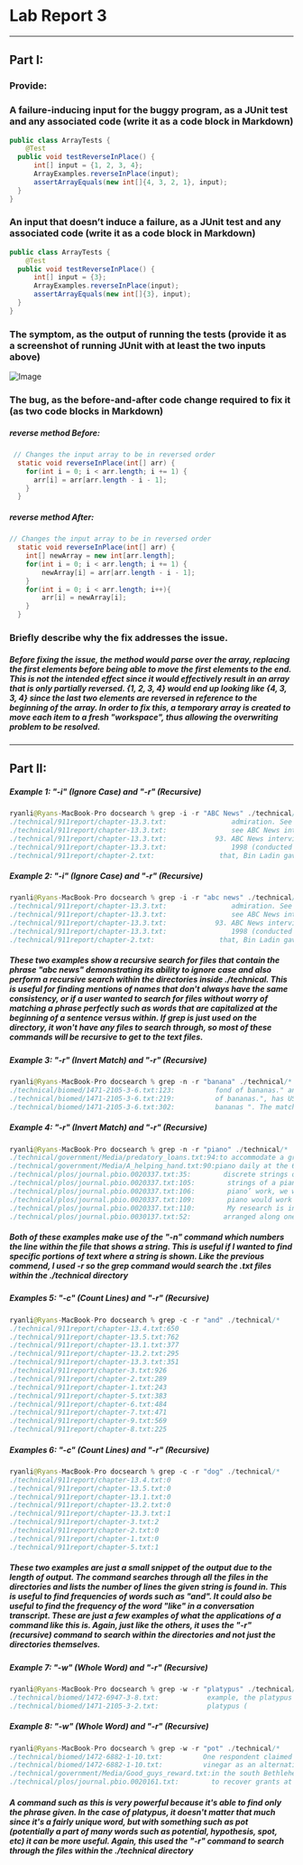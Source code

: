 # Lab Report 3

___

## Part I:
### Provide:

### A failure-inducing input for the buggy program, as a JUnit test and any associated code (write it as a code block in Markdown)
```java
public class ArrayTests {
    @Test
  public void testReverseInPlace() {
      int[] input = {1, 2, 3, 4};
      ArrayExamples.reverseInPlace(input);
      assertArrayEquals(new int[]{4, 3, 2, 1}, input);
  }
}
```
### An input that doesn’t induce a failure, as a JUnit test and any associated code (write it as a code block in Markdown)
```java
public class ArrayTests {
    @Test
  public void testReverseInPlace() {
      int[] input = {3};
      ArrayExamples.reverseInPlace(input);
      assertArrayEquals(new int[]{3}, input);
  }
}
```
### The symptom, as the output of running the tests (provide it as a screenshot of running JUnit with at least the two inputs above)
![Image](Lab3Step3.png)
### The bug, as the before-and-after code change required to fix it (as two code blocks in Markdown)
##### reverse method Before:
```java
 // Changes the input array to be in reversed order
  static void reverseInPlace(int[] arr) {
    for(int i = 0; i < arr.length; i += 1) {
      arr[i] = arr[arr.length - i - 1];
    }
  }
```
##### reverse method After:
```java
// Changes the input array to be in reversed order
  static void reverseInPlace(int[] arr) {
    int[] newArray = new int[arr.length];
    for(int i = 0; i < arr.length; i += 1) {
        newArray[i] = arr[arr.length - i - 1];
    }
    for(int i = 0; i < arr.length; i++){
        arr[i] = newArray[i];
    }
  }
```
### Briefly describe why the fix addresses the issue.
##### Before fixing the issue, the method would parse over the array, replacing the first elements before being able to move the first elements to the end. This is not the intended effect since it would effectively result in an array that is only partially reversed. {1, 2, 3, 4} would end up looking like {4, 3, 3, 4} since the last two elements are reversed in reference to the beginning of the array. In order to fix this, a temporary array is created to move each item to a fresh "workspace", thus allowing the overwriting problem to be resolved.

___
## Part II:

##### Example 1: "-i" (Ignore Case) and "-r" (Recursive)

```java
ryanli@Ryans-MacBook-Pro docsearch % grep -i -r "ABC News" ./technical/*
./technical/911report/chapter-13.3.txt:                admiration. See ABC News interview, "To Terror's Source," May 28, 1998. In late
./technical/911report/chapter-13.3.txt:                see ABC News interview,"To Terror's Source," May 28, 1998.
./technical/911report/chapter-13.3.txt:            93. ABC News interview, "Terror Suspect: An Interview with Osama Bin Laden," Dec. 22,
./technical/911report/chapter-13.3.txt:                1998 (conducted in Afghanistan by ABC News producer Rahimullah Yousafsai).
./technical/911report/chapter-2.txt:                that, Bin Ladin gave a videotaped interview to ABC News with the same slogans,
```
##### Example 2: "-i" (Ignore Case) and "-r" (Recursive)

```java
ryanli@Ryans-MacBook-Pro docsearch % grep -i -r "abc news" ./technical/* 
./technical/911report/chapter-13.3.txt:                admiration. See ABC News interview, "To Terror's Source," May 28, 1998. In late
./technical/911report/chapter-13.3.txt:                see ABC News interview,"To Terror's Source," May 28, 1998.
./technical/911report/chapter-13.3.txt:            93. ABC News interview, "Terror Suspect: An Interview with Osama Bin Laden," Dec. 22,
./technical/911report/chapter-13.3.txt:                1998 (conducted in Afghanistan by ABC News producer Rahimullah Yousafsai).
./technical/911report/chapter-2.txt:                that, Bin Ladin gave a videotaped interview to ABC News with the same slogans,
```
##### These two examples show a recursive search for files that contain the phrase "abc news" demonstrating its ability to ignore case and also perform a recursive search within the directories inside ./technical. This is useful for finding mentions of names that don't always have the same consistency, or if a user wanted to search for files without worry of matching a phrase perfectly such as words that are capitalized at the beginning of a sentence versus within. If grep is just used on the directory, it won't have any files to search through, so most of these commands will be recursive to get to the text files.

##### Example 3: "-r" (Invert Match) and "-r" (Recursive)

```java
ryanli@Ryans-MacBook-Pro docsearch % grep -n -r "banana" ./technical/*
./technical/biomed/1471-2105-3-6.txt:123:          fond of bananas." and "I am of very fond bananas. Am I a
./technical/biomed/1471-2105-3-6.txt:219:          of bananas.", has USM coordinates 
./technical/biomed/1471-2105-3-6.txt:302:          bananas ". The matching of the two
```

##### Example 4: "-r" (Invert Match) and "-r" (Recursive)

```java
ryanli@Ryans-MacBook-Pro docsearch % grep -n -r "piano" ./technical/*
./technical/government/Media/predatory_loans.txt:94:to accommodate a grand piano that Linn played. But the series of
./technical/government/Media/A_helping_hand.txt:90:piano daily at the 6:30 a.m. Mass.
./technical/plos/journal.pbio.0020337.txt:35:        discrete strings of a piano, that are set into sympathetic vibration by incoming sound
./technical/plos/journal.pbio.0020337.txt:105:        strings of a piano submerged in water would be. He concludes that, to make ‘an underwater
./technical/plos/journal.pbio.0020337.txt:106:        piano’ work, we would have to add sensors and actuators to every string so that once a
./technical/plos/journal.pbio.0020337.txt:109:        piano would work again.’
./technical/plos/journal.pbio.0020337.txt:110:        My research is investigating what Gold's underwater piano strings might be. A suggestion
./technical/plos/journal.pbio.0030137.txt:52:        arranged along one dimension, as on a piano keyboard. Because of the parallel processing of
```
##### Both of these examples make use of the "-n" command which numbers the line within the file that shows a string. This is useful if I wanted to find specific portions of text where a string is shown. Like the previous commend, I used -r so the grep command would search the .txt files within the ./technical directory

##### Examples 5: "-c" (Count Lines) and "-r" (Recursive)

```java
ryanli@Ryans-MacBook-Pro docsearch % grep -c -r "and" ./technical/*
./technical/911report/chapter-13.4.txt:650
./technical/911report/chapter-13.5.txt:762
./technical/911report/chapter-13.1.txt:377
./technical/911report/chapter-13.2.txt:295
./technical/911report/chapter-13.3.txt:351
./technical/911report/chapter-3.txt:926
./technical/911report/chapter-2.txt:289
./technical/911report/chapter-1.txt:243
./technical/911report/chapter-5.txt:383
./technical/911report/chapter-6.txt:484
./technical/911report/chapter-7.txt:471
./technical/911report/chapter-9.txt:569
./technical/911report/chapter-8.txt:225
```
##### Examples 6: "-c" (Count Lines) and "-r" (Recursive)
```java
ryanli@Ryans-MacBook-Pro docsearch % grep -c -r "dog" ./technical/*
./technical/911report/chapter-13.4.txt:0
./technical/911report/chapter-13.5.txt:0
./technical/911report/chapter-13.1.txt:0
./technical/911report/chapter-13.2.txt:0
./technical/911report/chapter-13.3.txt:1
./technical/911report/chapter-3.txt:2
./technical/911report/chapter-2.txt:0
./technical/911report/chapter-1.txt:0
./technical/911report/chapter-5.txt:1
```
##### These two examples are just a small snippet of the output due to the length of output. The command searches through all the files in the directories and lists the number of lines the given string is found in. This is useful to find frequencies of words such as "and". It could also be useful to find the frequency of the word "like" in a conversation transcript. These are just a few examples of what the applications of a command like this is. Again, just like the others, it uses the "-r" (recursive) command to search within the directories and not just the directories themselves.

##### Example 7: "-w" (Whole Word) and "-r" (Recursive)
```java
ryanli@Ryans-MacBook-Pro docsearch % grep -w -r "platypus" ./technical/* 
./technical/biomed/1472-6947-3-8.txt:            example, the platypus has challenged animal
./technical/biomed/1471-2105-3-2.txt:            platypus (
```

##### Example 8: "-w" (Whole Word) and "-r" (Recursive)

```java
ryanli@Ryans-MacBook-Pro docsearch % grep -w -r "pot" ./technical/*
./technical/biomed/1472-6882-1-10.txt:          One respondent claimed that pot bush ( 
./technical/biomed/1472-6882-1-10.txt:          vinegar as an alternative to the 'scratchy' pot. Another
./technical/government/Media/Good_guys_reward.txt:in the south Bethlehem melting pot where he's crafted a law
./technical/plos/journal.pbio.0020161.txt:        to recover grants at least equal to their contributions to the EU pot (see Box 1).
```

##### A command such as this is very powerful because it's able to find only the phrase given. In the case of platypus, it doesn't matter that much since it's a fairly unique word, but with something such as pot (potentially a part of many words such as potential, hypothesis, spot, etc) it can be more useful. Again, this used the "-r" command to search through the files within the ./technical directory



